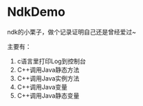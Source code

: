 # NdkDemo
ndk的小栗子，做个记录证明自己还是曾经爱过~

主要有：

1. c语言里打印Log到控制台
2. C++调用Java静态方法
3. C++调用Java实例方法
4. C++调用Java变量
5. C++调用Java静态变量

